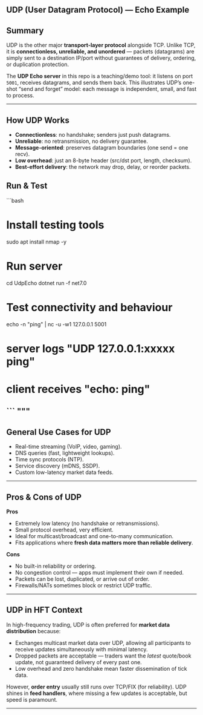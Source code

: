 ## UDP (User Datagram Protocol) — Echo Example

##  Summary
UDP is the other major **transport-layer protocol** alongside TCP. Unlike TCP, it is **connectionless, unreliable, and unordered** — packets (datagrams) are simply sent to a destination IP/port without guarantees of delivery, ordering, or duplication protection.  

The **UDP Echo server** in this repo is a teaching/demo tool: it listens on port `5001`, receives datagrams, and sends them back. This illustrates UDP’s one-shot “send and forget” model: each message is independent, small, and fast to process.

---

##  How UDP Works
- **Connectionless**: no handshake; senders just push datagrams.  
- **Unreliable**: no retransmission, no delivery guarantee.  
- **Message-oriented**: preserves datagram boundaries (one send = one recv).  
- **Low overhead**: just an 8-byte header (src/dst port, length, checksum).  
- **Best-effort delivery**: the network may drop, delay, or reorder packets.  

##  Run & Test  

\`\`\`bash
# Install testing tools
sudo apt install nmap -y

# Run server
cd UdpEcho
dotnet run -f net7.0

# Test connectivity and behaviour
echo -n "ping" | nc -u -w1 127.0.0.1 5001
# server logs "UDP 127.0.0.1:xxxxx ping"
# client receives "echo: ping"
\`\`\`
"""
---

##  General Use Cases for UDP
- Real-time streaming (VoIP, video, gaming).  
- DNS queries (fast, lightweight lookups).  
- Time sync protocols (NTP).  
- Service discovery (mDNS, SSDP).  
- Custom low-latency market data feeds.  

---

##  Pros & Cons of UDP

**Pros**  
- Extremely low latency (no handshake or retransmissions).  
- Small protocol overhead, very efficient.  
- Ideal for multicast/broadcast and one-to-many communication.  
- Fits applications where **fresh data matters more than reliable delivery**.  

**Cons**  
- No built-in reliability or ordering.  
- No congestion control — apps must implement their own if needed.  
- Packets can be lost, duplicated, or arrive out of order.  
- Firewalls/NATs sometimes block or restrict UDP traffic.  

---

##  UDP in HFT Context
In high-frequency trading, UDP is often preferred for **market data distribution** because:  
- Exchanges multicast market data over UDP, allowing all participants to receive updates simultaneously with minimal latency.  
- Dropped packets are acceptable — traders want the *latest* quote/book update, not guaranteed delivery of every past one.  
- Low overhead and zero handshake mean faster dissemination of tick data.  

However, **order entry** usually still runs over TCP/FIX (for reliability). UDP shines in **feed handlers**, where missing a few updates is acceptable, but speed is paramount.  

---



